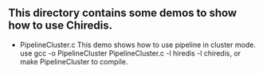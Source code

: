 ## This directory contains some demos to show how to use Chiredis.

+ PipelineCluster.c
This demo shows how to use pipeline in cluster mode. 
use gcc -o PipelineCluster PipelineCluster.c -l hiredis -l chiredis, or make PipelineCluster to compile.

